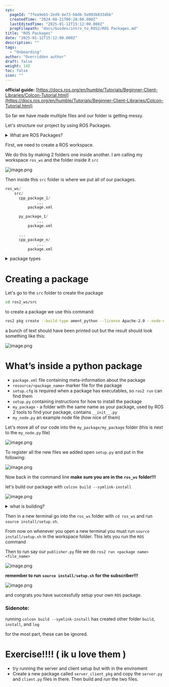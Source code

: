 ```yaml
---
sys:
  pageId: "7fea9eb5-2ed9-4e73-b6d6-5e093b833dbb"
  createdTime: "2024-08-21T00:28:00.000Z"
  lastEditedTime: "2025-01-12T15:12:00.000Z"
  propFilepath: "docs/Guides/intro_to_ROS2/ROS Packages.md"
title: "ROS Packages"
date: "2025-01-12T15:12:00.000Z"
description: ""
tags:
  - "Onboarding"
author: "Overridden author"
draft: false
weight: 145
toc: false
icon: ""
---
```


**official guide:** [https://docs.ros.org/en/humble/Tutorials/Beginner-Client-Libraries/Colcon-Tutorial.html](https://docs.ros.org/en/humble/Tutorials/Beginner-Client-Libraries/Colcon-Tutorial.html)

So far we have made multiple files and our folder is getting messy.

Let's structure our project by using ROS Packages.

<details>

<summary>What are ROS Packages?</summary>

ROS Packages are, as the name implies, packages of code that are highly sharable between ROS developers.

They consist of a folder, `package.xml` file, and source code

```python
      cpp_package_1/
		      ... imagine much code files here ..
          package.xml
```

</details>

First, we need to create a ROS workspace.

We do this by making 2 folders one inside another. I am calling my workspace `ros_ws` and the folder inside it `src`

![image.png](https://prod-files-secure.s3.us-west-2.amazonaws.com/d518164a-d88e-44d1-a4ee-3adb3bd8bce0/70706947-fd18-4537-a67b-e12946812d31/image.png?X-Amz-Algorithm=AWS4-HMAC-SHA256&X-Amz-Content-Sha256=UNSIGNED-PAYLOAD&X-Amz-Credential=ASIAZI2LB46662RYVVQW%2F20250617%2Fus-west-2%2Fs3%2Faws4_request&X-Amz-Date=20250617T181317Z&X-Amz-Expires=3600&X-Amz-Security-Token=IQoJb3JpZ2luX2VjEJH%2F%2F%2F%2F%2F%2F%2F%2F%2F%2FwEaCXVzLXdlc3QtMiJIMEYCIQC6pK3RIjwSAycO34O40lTFFTENq2W4OpO1lZ0f1Hnt6AIhALx3OiKACL30A4qxdjblpOGSU8vPU2b56GPZ6p%2Br%2B%2BE%2BKv8DCHoQABoMNjM3NDIzMTgzODA1Igz%2FHlYTCpIYtqiWyQMq3APeSzE62JIDoVxgLDIUf2wE1PbBrW2MDIIrcgsMCHDpNdvCxccYfDijIuXeSVPqfyDInJ1U2137OTAUs1k35w1MbL4kBZqF2nVQXCDYwph2YOdDhxykQCosN6T6VOVUS0ww%2FSx%2BEf7aA7GD51IWM215L18j4H7oYRenOORdCB88fOOPWFTCaNxBTJjDemgk3PcG9D%2F%2BDUwu8AthkNF%2BqKlReJ1xlCSVFNvId3b6Yx4W%2FFxKGkvGYX87WIrd2k0QsUY0gh86rSmYHhl9UUX3T9auquyVkVmmaTWBiUZ%2F%2BpgiGZ%2BCd%2F1x0cFAm0rQsWoGhlGVmNZINBH4c883K5OGG0cfqTJyh8CpBQ6WAfXyXtv0ioPpDt0GatrSaq22SJyfZQc%2BC5sM2hsJMSnOVyVtlhn9F7iquu6jzZ%2FiNfw4kCjTWVEI%2F73Wkw1PzRgHdIhy9xoXtWTDOwG87oS97STD%2FWOrKoUZ5WLUstTNrc46LMWTU0NKJprrKxuR7yWkf4mC6CRPmolRwkOYTVTHhSbzbMTvDO6m2eUfpA7Fi4P4fARrwYnEjY%2BO7%2FudgdZZG2fojfFs0%2BFMyYWWCb0pWV2cF3fD2Ad%2BBPqkwZgmEZKSBKT4ui5AWuBI2LCaxR%2F3jjCRtcbCBjqkAar%2BwQFyvNItOcHrbDnYpgUWjnqwBQvRM9Oonpj6kS54HxeM7qeUIf75FNgjiltxzpmY1LFtwJ2F5z6x3zTxHsAOIB6mzhIjmV56KfZrIaN4UONRbKuwmRJ4OYp0T5riIs6UWnxaLklJM4ZWZ48ACacrS%2F0bv18kn%2FFzX7xp3U%2B1vPv8rPo5t1TOz4a8kRhfyRvCJbQ8OUkOJH6L4rlK%2FP5H6G2x&X-Amz-Signature=31e30db307c3f7fb97e286926cadc73adbcb1d83ca868181edefde80089e5bdf&X-Amz-SignedHeaders=host&x-amz-checksum-mode=ENABLED&x-id=GetObject)

Then inside this `src` folder is where we put all of our packages.

```python
ros_ws/
    src/
      cpp_package_1/
		      ...
          package.xml

      py_package_1/
		      ...
          package.xml

      ...
      cpp_package_n/
		      ...
          package.xml

```

<details>

<summary>package types</summary>

packages can be either `C++` or python.

the intern file structure is different for each but for this guide we will stick to creating python packages

</details>

# Creating a package

Let's go to the `src` folder to create the package

```bash
cd ros2_ws/src
```

to create a package we use this command:

```bash
ros2 pkg create --build-type ament_python --license Apache-2.0 --node-name my_node my_package
```

a bunch of text should have been printed out but the result should look something like this:

![image.png](https://prod-files-secure.s3.us-west-2.amazonaws.com/d518164a-d88e-44d1-a4ee-3adb3bd8bce0/e6cf1e3f-8512-4a3e-b131-079f800bf3e8/image.png?X-Amz-Algorithm=AWS4-HMAC-SHA256&X-Amz-Content-Sha256=UNSIGNED-PAYLOAD&X-Amz-Credential=ASIAZI2LB46662RYVVQW%2F20250617%2Fus-west-2%2Fs3%2Faws4_request&X-Amz-Date=20250617T181317Z&X-Amz-Expires=3600&X-Amz-Security-Token=IQoJb3JpZ2luX2VjEJH%2F%2F%2F%2F%2F%2F%2F%2F%2F%2FwEaCXVzLXdlc3QtMiJIMEYCIQC6pK3RIjwSAycO34O40lTFFTENq2W4OpO1lZ0f1Hnt6AIhALx3OiKACL30A4qxdjblpOGSU8vPU2b56GPZ6p%2Br%2B%2BE%2BKv8DCHoQABoMNjM3NDIzMTgzODA1Igz%2FHlYTCpIYtqiWyQMq3APeSzE62JIDoVxgLDIUf2wE1PbBrW2MDIIrcgsMCHDpNdvCxccYfDijIuXeSVPqfyDInJ1U2137OTAUs1k35w1MbL4kBZqF2nVQXCDYwph2YOdDhxykQCosN6T6VOVUS0ww%2FSx%2BEf7aA7GD51IWM215L18j4H7oYRenOORdCB88fOOPWFTCaNxBTJjDemgk3PcG9D%2F%2BDUwu8AthkNF%2BqKlReJ1xlCSVFNvId3b6Yx4W%2FFxKGkvGYX87WIrd2k0QsUY0gh86rSmYHhl9UUX3T9auquyVkVmmaTWBiUZ%2F%2BpgiGZ%2BCd%2F1x0cFAm0rQsWoGhlGVmNZINBH4c883K5OGG0cfqTJyh8CpBQ6WAfXyXtv0ioPpDt0GatrSaq22SJyfZQc%2BC5sM2hsJMSnOVyVtlhn9F7iquu6jzZ%2FiNfw4kCjTWVEI%2F73Wkw1PzRgHdIhy9xoXtWTDOwG87oS97STD%2FWOrKoUZ5WLUstTNrc46LMWTU0NKJprrKxuR7yWkf4mC6CRPmolRwkOYTVTHhSbzbMTvDO6m2eUfpA7Fi4P4fARrwYnEjY%2BO7%2FudgdZZG2fojfFs0%2BFMyYWWCb0pWV2cF3fD2Ad%2BBPqkwZgmEZKSBKT4ui5AWuBI2LCaxR%2F3jjCRtcbCBjqkAar%2BwQFyvNItOcHrbDnYpgUWjnqwBQvRM9Oonpj6kS54HxeM7qeUIf75FNgjiltxzpmY1LFtwJ2F5z6x3zTxHsAOIB6mzhIjmV56KfZrIaN4UONRbKuwmRJ4OYp0T5riIs6UWnxaLklJM4ZWZ48ACacrS%2F0bv18kn%2FFzX7xp3U%2B1vPv8rPo5t1TOz4a8kRhfyRvCJbQ8OUkOJH6L4rlK%2FP5H6G2x&X-Amz-Signature=2e1889a677f1400025d1ca2b76120714dc38bc9bf6483d014760bca4e60d1776&X-Amz-SignedHeaders=host&x-amz-checksum-mode=ENABLED&x-id=GetObject)

# What’s inside a python package

- `package.xml` file containing meta-information about the package
- `resource/<package_name>` marker file for the package
- `setup.cfg` is required when a package has executables, so `ros2 run` can find them
- `setup.py` containing instructions for how to install the package
- `my_package` - a folder with the same name as your package, used by ROS 2 tools to find your package, contains `__init__.py`
- `my_node.py` an example node file (how nice of them)

Let's move all of our code into the `my_package/my_package` folder (this is next to the `my_node.py` file)

![image.png](https://prod-files-secure.s3.us-west-2.amazonaws.com/d518164a-d88e-44d1-a4ee-3adb3bd8bce0/9ce58f11-0da9-4d3e-b86d-506a9685d378/image.png?X-Amz-Algorithm=AWS4-HMAC-SHA256&X-Amz-Content-Sha256=UNSIGNED-PAYLOAD&X-Amz-Credential=ASIAZI2LB46662RYVVQW%2F20250617%2Fus-west-2%2Fs3%2Faws4_request&X-Amz-Date=20250617T181317Z&X-Amz-Expires=3600&X-Amz-Security-Token=IQoJb3JpZ2luX2VjEJH%2F%2F%2F%2F%2F%2F%2F%2F%2F%2FwEaCXVzLXdlc3QtMiJIMEYCIQC6pK3RIjwSAycO34O40lTFFTENq2W4OpO1lZ0f1Hnt6AIhALx3OiKACL30A4qxdjblpOGSU8vPU2b56GPZ6p%2Br%2B%2BE%2BKv8DCHoQABoMNjM3NDIzMTgzODA1Igz%2FHlYTCpIYtqiWyQMq3APeSzE62JIDoVxgLDIUf2wE1PbBrW2MDIIrcgsMCHDpNdvCxccYfDijIuXeSVPqfyDInJ1U2137OTAUs1k35w1MbL4kBZqF2nVQXCDYwph2YOdDhxykQCosN6T6VOVUS0ww%2FSx%2BEf7aA7GD51IWM215L18j4H7oYRenOORdCB88fOOPWFTCaNxBTJjDemgk3PcG9D%2F%2BDUwu8AthkNF%2BqKlReJ1xlCSVFNvId3b6Yx4W%2FFxKGkvGYX87WIrd2k0QsUY0gh86rSmYHhl9UUX3T9auquyVkVmmaTWBiUZ%2F%2BpgiGZ%2BCd%2F1x0cFAm0rQsWoGhlGVmNZINBH4c883K5OGG0cfqTJyh8CpBQ6WAfXyXtv0ioPpDt0GatrSaq22SJyfZQc%2BC5sM2hsJMSnOVyVtlhn9F7iquu6jzZ%2FiNfw4kCjTWVEI%2F73Wkw1PzRgHdIhy9xoXtWTDOwG87oS97STD%2FWOrKoUZ5WLUstTNrc46LMWTU0NKJprrKxuR7yWkf4mC6CRPmolRwkOYTVTHhSbzbMTvDO6m2eUfpA7Fi4P4fARrwYnEjY%2BO7%2FudgdZZG2fojfFs0%2BFMyYWWCb0pWV2cF3fD2Ad%2BBPqkwZgmEZKSBKT4ui5AWuBI2LCaxR%2F3jjCRtcbCBjqkAar%2BwQFyvNItOcHrbDnYpgUWjnqwBQvRM9Oonpj6kS54HxeM7qeUIf75FNgjiltxzpmY1LFtwJ2F5z6x3zTxHsAOIB6mzhIjmV56KfZrIaN4UONRbKuwmRJ4OYp0T5riIs6UWnxaLklJM4ZWZ48ACacrS%2F0bv18kn%2FFzX7xp3U%2B1vPv8rPo5t1TOz4a8kRhfyRvCJbQ8OUkOJH6L4rlK%2FP5H6G2x&X-Amz-Signature=977d6fbce7ee6076a561a53e209952bd1bdeaea2a84ad71359b03b3b06f4ac48&X-Amz-SignedHeaders=host&x-amz-checksum-mode=ENABLED&x-id=GetObject)

To register all the new files we added open `setup.py` and put in the following:

![image.png](https://prod-files-secure.s3.us-west-2.amazonaws.com/d518164a-d88e-44d1-a4ee-3adb3bd8bce0/1cd7c262-4cae-4496-9d75-c178537d24a2/image.png?X-Amz-Algorithm=AWS4-HMAC-SHA256&X-Amz-Content-Sha256=UNSIGNED-PAYLOAD&X-Amz-Credential=ASIAZI2LB46662RYVVQW%2F20250617%2Fus-west-2%2Fs3%2Faws4_request&X-Amz-Date=20250617T181317Z&X-Amz-Expires=3600&X-Amz-Security-Token=IQoJb3JpZ2luX2VjEJH%2F%2F%2F%2F%2F%2F%2F%2F%2F%2FwEaCXVzLXdlc3QtMiJIMEYCIQC6pK3RIjwSAycO34O40lTFFTENq2W4OpO1lZ0f1Hnt6AIhALx3OiKACL30A4qxdjblpOGSU8vPU2b56GPZ6p%2Br%2B%2BE%2BKv8DCHoQABoMNjM3NDIzMTgzODA1Igz%2FHlYTCpIYtqiWyQMq3APeSzE62JIDoVxgLDIUf2wE1PbBrW2MDIIrcgsMCHDpNdvCxccYfDijIuXeSVPqfyDInJ1U2137OTAUs1k35w1MbL4kBZqF2nVQXCDYwph2YOdDhxykQCosN6T6VOVUS0ww%2FSx%2BEf7aA7GD51IWM215L18j4H7oYRenOORdCB88fOOPWFTCaNxBTJjDemgk3PcG9D%2F%2BDUwu8AthkNF%2BqKlReJ1xlCSVFNvId3b6Yx4W%2FFxKGkvGYX87WIrd2k0QsUY0gh86rSmYHhl9UUX3T9auquyVkVmmaTWBiUZ%2F%2BpgiGZ%2BCd%2F1x0cFAm0rQsWoGhlGVmNZINBH4c883K5OGG0cfqTJyh8CpBQ6WAfXyXtv0ioPpDt0GatrSaq22SJyfZQc%2BC5sM2hsJMSnOVyVtlhn9F7iquu6jzZ%2FiNfw4kCjTWVEI%2F73Wkw1PzRgHdIhy9xoXtWTDOwG87oS97STD%2FWOrKoUZ5WLUstTNrc46LMWTU0NKJprrKxuR7yWkf4mC6CRPmolRwkOYTVTHhSbzbMTvDO6m2eUfpA7Fi4P4fARrwYnEjY%2BO7%2FudgdZZG2fojfFs0%2BFMyYWWCb0pWV2cF3fD2Ad%2BBPqkwZgmEZKSBKT4ui5AWuBI2LCaxR%2F3jjCRtcbCBjqkAar%2BwQFyvNItOcHrbDnYpgUWjnqwBQvRM9Oonpj6kS54HxeM7qeUIf75FNgjiltxzpmY1LFtwJ2F5z6x3zTxHsAOIB6mzhIjmV56KfZrIaN4UONRbKuwmRJ4OYp0T5riIs6UWnxaLklJM4ZWZ48ACacrS%2F0bv18kn%2FFzX7xp3U%2B1vPv8rPo5t1TOz4a8kRhfyRvCJbQ8OUkOJH6L4rlK%2FP5H6G2x&X-Amz-Signature=c7251d2688ed37d982826425b72dfc18361be57ae357c012085949662f1e2d29&X-Amz-SignedHeaders=host&x-amz-checksum-mode=ENABLED&x-id=GetObject)

Now back in the command line **make sure you are in the** **`ros_ws`** **folder!!!**

let's build our package with `colcon build --symlink-install`

![image.png](https://prod-files-secure.s3.us-west-2.amazonaws.com/d518164a-d88e-44d1-a4ee-3adb3bd8bce0/2f2a0d27-b173-48fd-b189-5f5c0ce65619/image.png?X-Amz-Algorithm=AWS4-HMAC-SHA256&X-Amz-Content-Sha256=UNSIGNED-PAYLOAD&X-Amz-Credential=ASIAZI2LB46662RYVVQW%2F20250617%2Fus-west-2%2Fs3%2Faws4_request&X-Amz-Date=20250617T181317Z&X-Amz-Expires=3600&X-Amz-Security-Token=IQoJb3JpZ2luX2VjEJH%2F%2F%2F%2F%2F%2F%2F%2F%2F%2FwEaCXVzLXdlc3QtMiJIMEYCIQC6pK3RIjwSAycO34O40lTFFTENq2W4OpO1lZ0f1Hnt6AIhALx3OiKACL30A4qxdjblpOGSU8vPU2b56GPZ6p%2Br%2B%2BE%2BKv8DCHoQABoMNjM3NDIzMTgzODA1Igz%2FHlYTCpIYtqiWyQMq3APeSzE62JIDoVxgLDIUf2wE1PbBrW2MDIIrcgsMCHDpNdvCxccYfDijIuXeSVPqfyDInJ1U2137OTAUs1k35w1MbL4kBZqF2nVQXCDYwph2YOdDhxykQCosN6T6VOVUS0ww%2FSx%2BEf7aA7GD51IWM215L18j4H7oYRenOORdCB88fOOPWFTCaNxBTJjDemgk3PcG9D%2F%2BDUwu8AthkNF%2BqKlReJ1xlCSVFNvId3b6Yx4W%2FFxKGkvGYX87WIrd2k0QsUY0gh86rSmYHhl9UUX3T9auquyVkVmmaTWBiUZ%2F%2BpgiGZ%2BCd%2F1x0cFAm0rQsWoGhlGVmNZINBH4c883K5OGG0cfqTJyh8CpBQ6WAfXyXtv0ioPpDt0GatrSaq22SJyfZQc%2BC5sM2hsJMSnOVyVtlhn9F7iquu6jzZ%2FiNfw4kCjTWVEI%2F73Wkw1PzRgHdIhy9xoXtWTDOwG87oS97STD%2FWOrKoUZ5WLUstTNrc46LMWTU0NKJprrKxuR7yWkf4mC6CRPmolRwkOYTVTHhSbzbMTvDO6m2eUfpA7Fi4P4fARrwYnEjY%2BO7%2FudgdZZG2fojfFs0%2BFMyYWWCb0pWV2cF3fD2Ad%2BBPqkwZgmEZKSBKT4ui5AWuBI2LCaxR%2F3jjCRtcbCBjqkAar%2BwQFyvNItOcHrbDnYpgUWjnqwBQvRM9Oonpj6kS54HxeM7qeUIf75FNgjiltxzpmY1LFtwJ2F5z6x3zTxHsAOIB6mzhIjmV56KfZrIaN4UONRbKuwmRJ4OYp0T5riIs6UWnxaLklJM4ZWZ48ACacrS%2F0bv18kn%2FFzX7xp3U%2B1vPv8rPo5t1TOz4a8kRhfyRvCJbQ8OUkOJH6L4rlK%2FP5H6G2x&X-Amz-Signature=51669fd656114dbcff8ea2f7d4f27d79c60311f2da05f2877adcad274d5518c8&X-Amz-SignedHeaders=host&x-amz-checksum-mode=ENABLED&x-id=GetObject)

<details>

<summary>what is building?</summary>

if you are a CS major at Rose-Hulman you will learn the answer to this in CSSE132

but TLDR; is it combines all the code files into one program that can be run easily 

</details>

Then in a new terminal go into the `ros_ws` folder with `cd ros_ws` and run `source install/setup.sh`. 

From now on whenever you open a new terminal you must run `source install/setup.sh` in the workspace folder. This lets you run the `ROS` command

Then to run say our `publisher.py` file we do `ros2 run <package name> <file_name>`

![image.png](https://prod-files-secure.s3.us-west-2.amazonaws.com/d518164a-d88e-44d1-a4ee-3adb3bd8bce0/4f4b1219-3a44-4632-aa0a-ce3471699f59/image.png?X-Amz-Algorithm=AWS4-HMAC-SHA256&X-Amz-Content-Sha256=UNSIGNED-PAYLOAD&X-Amz-Credential=ASIAZI2LB46662RYVVQW%2F20250617%2Fus-west-2%2Fs3%2Faws4_request&X-Amz-Date=20250617T181318Z&X-Amz-Expires=3600&X-Amz-Security-Token=IQoJb3JpZ2luX2VjEJH%2F%2F%2F%2F%2F%2F%2F%2F%2F%2FwEaCXVzLXdlc3QtMiJIMEYCIQC6pK3RIjwSAycO34O40lTFFTENq2W4OpO1lZ0f1Hnt6AIhALx3OiKACL30A4qxdjblpOGSU8vPU2b56GPZ6p%2Br%2B%2BE%2BKv8DCHoQABoMNjM3NDIzMTgzODA1Igz%2FHlYTCpIYtqiWyQMq3APeSzE62JIDoVxgLDIUf2wE1PbBrW2MDIIrcgsMCHDpNdvCxccYfDijIuXeSVPqfyDInJ1U2137OTAUs1k35w1MbL4kBZqF2nVQXCDYwph2YOdDhxykQCosN6T6VOVUS0ww%2FSx%2BEf7aA7GD51IWM215L18j4H7oYRenOORdCB88fOOPWFTCaNxBTJjDemgk3PcG9D%2F%2BDUwu8AthkNF%2BqKlReJ1xlCSVFNvId3b6Yx4W%2FFxKGkvGYX87WIrd2k0QsUY0gh86rSmYHhl9UUX3T9auquyVkVmmaTWBiUZ%2F%2BpgiGZ%2BCd%2F1x0cFAm0rQsWoGhlGVmNZINBH4c883K5OGG0cfqTJyh8CpBQ6WAfXyXtv0ioPpDt0GatrSaq22SJyfZQc%2BC5sM2hsJMSnOVyVtlhn9F7iquu6jzZ%2FiNfw4kCjTWVEI%2F73Wkw1PzRgHdIhy9xoXtWTDOwG87oS97STD%2FWOrKoUZ5WLUstTNrc46LMWTU0NKJprrKxuR7yWkf4mC6CRPmolRwkOYTVTHhSbzbMTvDO6m2eUfpA7Fi4P4fARrwYnEjY%2BO7%2FudgdZZG2fojfFs0%2BFMyYWWCb0pWV2cF3fD2Ad%2BBPqkwZgmEZKSBKT4ui5AWuBI2LCaxR%2F3jjCRtcbCBjqkAar%2BwQFyvNItOcHrbDnYpgUWjnqwBQvRM9Oonpj6kS54HxeM7qeUIf75FNgjiltxzpmY1LFtwJ2F5z6x3zTxHsAOIB6mzhIjmV56KfZrIaN4UONRbKuwmRJ4OYp0T5riIs6UWnxaLklJM4ZWZ48ACacrS%2F0bv18kn%2FFzX7xp3U%2B1vPv8rPo5t1TOz4a8kRhfyRvCJbQ8OUkOJH6L4rlK%2FP5H6G2x&X-Amz-Signature=5496ae32417c78d71e1fffdeb2e37c963a45ec80ea35e1a3bc8e076c45445897&X-Amz-SignedHeaders=host&x-amz-checksum-mode=ENABLED&x-id=GetObject)

**remember to run** **`source install/setup.sh`** **for the subscriber!!!**

![image.png](https://prod-files-secure.s3.us-west-2.amazonaws.com/d518164a-d88e-44d1-a4ee-3adb3bd8bce0/02121119-dad4-49ec-8356-c956108b4243/image.png?X-Amz-Algorithm=AWS4-HMAC-SHA256&X-Amz-Content-Sha256=UNSIGNED-PAYLOAD&X-Amz-Credential=ASIAZI2LB46662RYVVQW%2F20250617%2Fus-west-2%2Fs3%2Faws4_request&X-Amz-Date=20250617T181318Z&X-Amz-Expires=3600&X-Amz-Security-Token=IQoJb3JpZ2luX2VjEJH%2F%2F%2F%2F%2F%2F%2F%2F%2F%2FwEaCXVzLXdlc3QtMiJIMEYCIQC6pK3RIjwSAycO34O40lTFFTENq2W4OpO1lZ0f1Hnt6AIhALx3OiKACL30A4qxdjblpOGSU8vPU2b56GPZ6p%2Br%2B%2BE%2BKv8DCHoQABoMNjM3NDIzMTgzODA1Igz%2FHlYTCpIYtqiWyQMq3APeSzE62JIDoVxgLDIUf2wE1PbBrW2MDIIrcgsMCHDpNdvCxccYfDijIuXeSVPqfyDInJ1U2137OTAUs1k35w1MbL4kBZqF2nVQXCDYwph2YOdDhxykQCosN6T6VOVUS0ww%2FSx%2BEf7aA7GD51IWM215L18j4H7oYRenOORdCB88fOOPWFTCaNxBTJjDemgk3PcG9D%2F%2BDUwu8AthkNF%2BqKlReJ1xlCSVFNvId3b6Yx4W%2FFxKGkvGYX87WIrd2k0QsUY0gh86rSmYHhl9UUX3T9auquyVkVmmaTWBiUZ%2F%2BpgiGZ%2BCd%2F1x0cFAm0rQsWoGhlGVmNZINBH4c883K5OGG0cfqTJyh8CpBQ6WAfXyXtv0ioPpDt0GatrSaq22SJyfZQc%2BC5sM2hsJMSnOVyVtlhn9F7iquu6jzZ%2FiNfw4kCjTWVEI%2F73Wkw1PzRgHdIhy9xoXtWTDOwG87oS97STD%2FWOrKoUZ5WLUstTNrc46LMWTU0NKJprrKxuR7yWkf4mC6CRPmolRwkOYTVTHhSbzbMTvDO6m2eUfpA7Fi4P4fARrwYnEjY%2BO7%2FudgdZZG2fojfFs0%2BFMyYWWCb0pWV2cF3fD2Ad%2BBPqkwZgmEZKSBKT4ui5AWuBI2LCaxR%2F3jjCRtcbCBjqkAar%2BwQFyvNItOcHrbDnYpgUWjnqwBQvRM9Oonpj6kS54HxeM7qeUIf75FNgjiltxzpmY1LFtwJ2F5z6x3zTxHsAOIB6mzhIjmV56KfZrIaN4UONRbKuwmRJ4OYp0T5riIs6UWnxaLklJM4ZWZ48ACacrS%2F0bv18kn%2FFzX7xp3U%2B1vPv8rPo5t1TOz4a8kRhfyRvCJbQ8OUkOJH6L4rlK%2FP5H6G2x&X-Amz-Signature=2bbaed4486de29988d3d5f72cf60a16d06d512f6ffb5343c1029574d3d17e3e7&X-Amz-SignedHeaders=host&x-amz-checksum-mode=ENABLED&x-id=GetObject)

and congrats you have successfully setup your own `ROS` package.

### Sidenote:

running `colcon build --symlink-install` has created other folder `build`, `install`, and `log`

for the most part, these can be ignored.

# Exercise!!!! ( ik u love them )

- try running the server and client setup but with in the enviroment
- Create a new package called `server_client_pkg` and copy the `server.py` and `client.py` files in there. Then build and run the two files.
